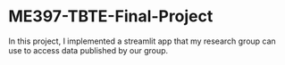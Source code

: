 # ME397-TBTE-Final-Project
In this project, I implemented a streamlit app that my research group can use to access data published by our group.
